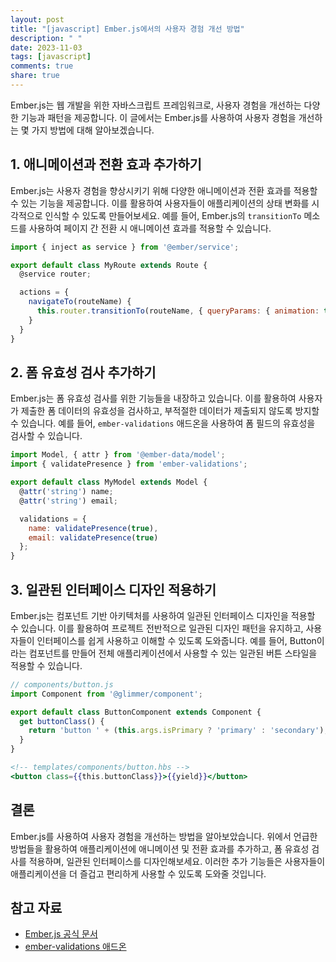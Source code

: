 ```yaml
---
layout: post
title: "[javascript] Ember.js에서의 사용자 경험 개선 방법"
description: " "
date: 2023-11-03
tags: [javascript]
comments: true
share: true
---
```


Ember.js는 웹 개발을 위한 자바스크립트 프레임워크로, 사용자 경험을 개선하는 다양한 기능과 패턴을 제공합니다. 이 글에서는 Ember.js를 사용하여 사용자 경험을 개선하는 몇 가지 방법에 대해 알아보겠습니다.

## 1. 애니메이션과 전환 효과 추가하기

Ember.js는 사용자 경험을 향상시키기 위해 다양한 애니메이션과 전환 효과를 적용할 수 있는 기능을 제공합니다. 이를 활용하여 사용자들이 애플리케이션의 상태 변화를 시각적으로 인식할 수 있도록 만들어보세요. 예를 들어, Ember.js의 `transitionTo` 메소드를 사용하여 페이지 간 전환 시 애니메이션 효과를 적용할 수 있습니다.

```javascript
import { inject as service } from '@ember/service';

export default class MyRoute extends Route {
  @service router;

  actions = {
    navigateTo(routeName) {
      this.router.transitionTo(routeName, { queryParams: { animation: true } });
    }
  }
}
```

## 2. 폼 유효성 검사 추가하기

Ember.js는 폼 유효성 검사를 위한 기능들을 내장하고 있습니다. 이를 활용하여 사용자가 제출한 폼 데이터의 유효성을 검사하고, 부적절한 데이터가 제출되지 않도록 방지할 수 있습니다. 예를 들어, `ember-validations` 애드온을 사용하여 폼 필드의 유효성을 검사할 수 있습니다.

```javascript
import Model, { attr } from '@ember-data/model';
import { validatePresence } from 'ember-validations';

export default class MyModel extends Model {
  @attr('string') name;
  @attr('string') email;

  validations = {
    name: validatePresence(true),
    email: validatePresence(true)
  };
}
```

## 3. 일관된 인터페이스 디자인 적용하기

Ember.js는 컴포넌트 기반 아키텍처를 사용하여 일관된 인터페이스 디자인을 적용할 수 있습니다. 이를 활용하여 프로젝트 전반적으로 일관된 디자인 패턴을 유지하고, 사용자들이 인터페이스를 쉽게 사용하고 이해할 수 있도록 도와줍니다. 예를 들어, Button이라는 컴포넌트를 만들어 전체 애플리케이션에서 사용할 수 있는 일관된 버튼 스타일을 적용할 수 있습니다.

```javascript
// components/button.js
import Component from '@glimmer/component';

export default class ButtonComponent extends Component {
  get buttonClass() {
    return 'button ' + (this.args.isPrimary ? 'primary' : 'secondary');
  }
}
```

```handlebars
<!-- templates/components/button.hbs -->
<button class={{this.buttonClass}}>{{yield}}</button>
```

## 결론

Ember.js를 사용하여 사용자 경험을 개선하는 방법을 알아보았습니다. 위에서 언급한 방법들을 활용하여 애플리케이션에 애니메이션 및 전환 효과를 추가하고, 폼 유효성 검사를 적용하며, 일관된 인터페이스를 디자인해보세요. 이러한 추가 기능들은 사용자들이 애플리케이션을 더 즐겁고 편리하게 사용할 수 있도록 도와줄 것입니다.

## 참고 자료
- [Ember.js 공식 문서](https://emberjs.com/)
- [ember-validations 애드온](https://github.com/DavyJonesLocker/ember-validations)
